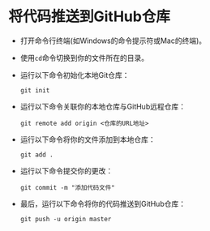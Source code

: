 # 将代码推送到GitHub仓库

- 打开命令行终端(如Windows的命令提示符或Mac的终端)。
- 使用`cd`命令切换到你的文件所在的目录。
- 运行以下命令初始化本地Git仓库：
  ```
  git init
  ```

- 运行以下命令关联你的本地仓库与GitHub远程仓库：
  ```
  git remote add origin <仓库的URL地址>
  ```

- 运行以下命令将你的文件添加到本地仓库：
  ```
  git add .
  ```

- 运行以下命令提交你的更改：
  ```
  git commit -m "添加代码文件"
  ```

- 最后，运行以下命令将你的代码推送到GitHub仓库：
  ```
  git push -u origin master
  ```